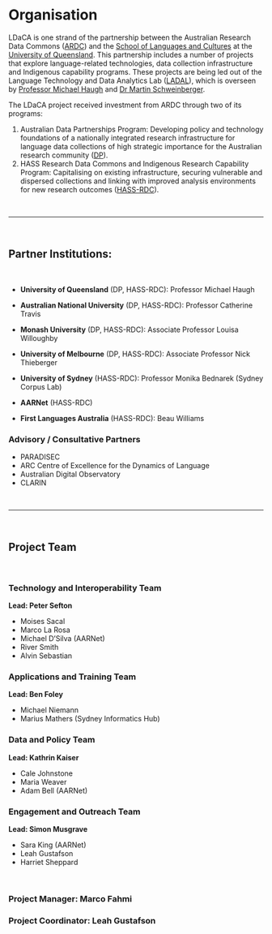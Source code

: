 # Organisation


LDaCA is one strand of the partnership between the Australian Research Data Commons ([ARDC](https://ardc.edu.au/)) and the [School of Languages and Cultures](https://languages-cultures.uq.edu.au/) at the [University of Queensland](https://www.uq.edu.au/). This partnership includes a number of projects that explore language-related technologies, data collection infrastructure and Indigenous capability programs. These projects are being led out of the Language Technology and Data Analytics Lab ([LADAL](https://slcladal.github.io/index.html)), which is overseen by [Professor Michael Haugh](https://languages-cultures.uq.edu.au/profile/1498/michael-haugh) and [Dr Martin Schweinberger](https://languages-cultures.uq.edu.au/profile/4295/martin-schweinberger).

The LDaCA project received investment from ARDC through two of its programs:
1. Australian Data Partnerships Program: Developing policy and technology foundations of a nationally integrated research infrastructure for language data collections of high strategic importance for the Australian research community ([DP](https://ardc.edu.au/project/language-data-commons-of-australia-ldaca/)).
2. HASS Research Data Commons and Indigenous Research Capability Program: Capitalising on existing infrastructure, securing vulnerable and dispersed collections and linking with improved analysis environments for new research outcomes ([HASS-RDC](https://ardc.edu.au/news/announcing-3-successful-projects-ardc-hass-rdc/)).

<br />
<hr class="dots" />
<br />

## Partner Institutions:
<br />

- **University of Queensland** (DP, HASS-RDC): Professor Michael Haugh

- **Australian National University** (DP, HASS-RDC): Professor Catherine Travis

- **Monash University** (DP, HASS-RDC): Associate Professor Louisa Willoughby

- **University of Melbourne** (DP, HASS-RDC): Associate Professor Nick Thieberger

- **University of Sydney** (HASS-RDC): Professor Monika Bednarek (Sydney Corpus Lab)

- **AARNet** (HASS-RDC)
- **First Languages Australia** (HASS-RDC): Beau Williams

### Advisory / Consultative Partners
- PARADISEC
- ARC Centre of Excellence for the Dynamics of Language
- Australian Digital Observatory
- CLARIN
<br />
<hr />
<br />

## Project Team
<br />

### Technology and Interoperability Team

**Lead: Peter Sefton**

- Moises Sacal
- Marco La Rosa
- Michael D’Silva (AARNet)
- River Smith
- Alvin Sebastian

### Applications and Training Team

**Lead: Ben Foley**

- Michael Niemann
- Marius Mathers (Sydney Informatics Hub)

### Data and Policy Team

**Lead: Kathrin Kaiser**

- Cale Johnstone
- Maria Weaver
- Adam Bell (AARNet)

### Engagement and Outreach Team

**Lead: Simon Musgrave**

- Sara King (AARNet)
- Leah Gustafson
- Harriet Sheppard

<br />

### Project Manager: Marco Fahmi

### Project Coordinator: Leah Gustafson


